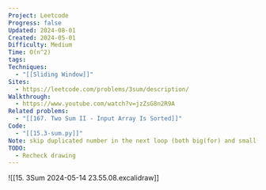 ```yaml
---
Project: Leetcode
Progress: false
Updated: 2024-08-01
Created: 2024-05-01
Difficulty: Medium
Time: O(n^2)
tags: 
Techniques:
  - "[[Sliding Window]]"
Sites:
  - https://leetcode.com/problems/3sum/description/
Walkthrough:
  - https://www.youtube.com/watch?v=jzZsG8n2R9A
Related problems:
  - "[[167. Two Sum II - Input Array Is Sorted]]"
Code:
  - "[[15.3-sum.py]]"
Note: skip duplicated number in the next loop (both big(for) and small(while) loop)
TODO:
  - Recheck drawing
---
```


![[15. 3Sum 2024-05-14 23.55.08.excalidraw]]